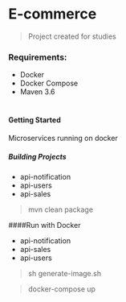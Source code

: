 # E-commerce

> Project created for studies

### Requirements:
 - Docker 
 - Docker Compose
 - Maven 3.6

#
#### Getting Started
   Microservices running on docker

##### Building Projects 
 - api-notification
 - api-users
 - api-sales

> mvn clean package

####Run with Docker
 - api-notification
 - api-sales
 - api-users
> sh generate-image.sh

> docker-compose up
